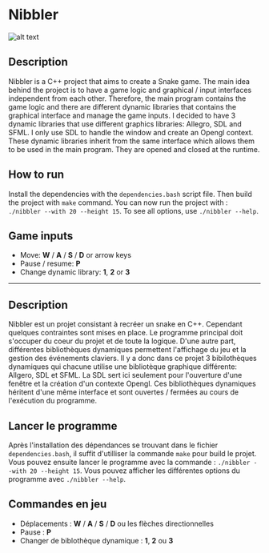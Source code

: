 # Nibbler

![alt text](https://github.com/knona/nibbler/blob/master/demo.gif?raw=true)

## Description

Nibbler is a C++ project that aims to create a Snake game.
The main idea behind the project is to have a game logic and graphical / input interfaces independent from each other.
Therefore, the main program contains the game logic and there are different dynamic libraries that contains the graphical interface and manage the game inputs.
I decided to have 3 dynamic libraries that use different graphics libraries: Allegro, SDL and SFML. I only use SDL to handle the window and create an Opengl context.
These dynamic libraries inherit from the same interface which allows them to be used in the main program. They are opened and closed at the runtime.

## How to run

Install the dependencies with the `dependencies.bash` script file.
Then build the project with `make` command. You can now run the project with : `./nibbler --with 20 --height 15`.
To see all options, use `./nibbler --help`.

## Game inputs

- Move: **W** / **A** / **S** / **D** or arrow keys
- Pause / resume: **P**
- Change dynamic library: **1**, **2** or **3**

---

## Description

Nibbler est un projet consistant à recréer un snake en C++.
Cependant quelques contraintes sont mises en place.
Le programme principal doit s'occuper du coeur du projet et de toute la logique. D'une autre part, différentes bibliothèques dynamiques permettent l'affichage du jeu et la gestion des événements claviers. Il y a donc dans ce projet 3 bibilothèques dynamiques qui chacune utilise une bibliotèque graphique différente: Allgero, SDL et SFML. La SDL sert ici seulement pour l'ouverture d'une fenêtre et la création d'un contexte Opengl.
Ces bibliothèques dynamiques héritent d'une même interface et sont ouvertes / fermées au cours de l'exécution du programme.

## Lancer le programme

Après l'installation des dépendances se trouvant dans le fichier `dependencies.bash`, il suffit d'utilliser la commande
`make` pour build le projet.
Vous pouvez ensuite lancer le programme avec la commande : `./nibbler --with 20 --height 15`.
Vous pouvez afficher les différentes options du programme avec `./nibbler --help`.

## Commandes en jeu

- Déplacements : **W** / **A** / **S** / **D** ou les flèches directionnelles
- Pause : **P**
- Changer de biblothèque dynamique : **1**, **2** ou **3**

